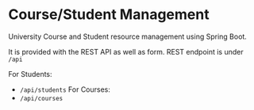 # Course/Student Management
University Course and Student resource management using Spring Boot.

It is provided with the REST API as well as form. REST endpoint is under `/api`

For Students:
  - `/api/students`
For Courses:
  - `/api/courses`

